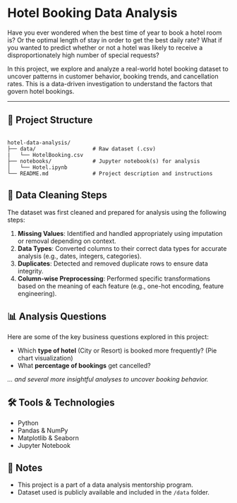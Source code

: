 

#  Hotel Booking Data Analysis

Have you ever wondered when the best time of year to book a hotel room is? Or the optimal length of stay in order to get the best daily rate? What if you wanted to predict whether or not a hotel was likely to receive a disproportionately high number of special requests?

In this project, we explore and analyze a real-world hotel booking dataset to uncover patterns in customer behavior, booking trends, and cancellation rates. This is a data-driven investigation to understand the factors that govern hotel bookings.

---

## 📁 Project Structure

```

hotel-data-analysis/
├── data/                  # Raw dataset (.csv)
|   └── HotelBooking.csv          
├── notebooks/             # Jupyter notebook(s) for analysis
│   └── Hotel.ipynb
└── README.md              # Project description and instructions

````



## 🧹 Data Cleaning Steps

The dataset was first cleaned and prepared for analysis using the following steps:

1. **Missing Values**: Identified and handled appropriately using imputation or removal depending on context.
2. **Data Types**: Converted columns to their correct data types for accurate analysis (e.g., dates, integers, categories).
3. **Duplicates**: Detected and removed duplicate rows to ensure data integrity.
4. **Column-wise Preprocessing**: Performed specific transformations based on the meaning of each feature (e.g., one-hot encoding, feature engineering).



## 📊 Analysis Questions

Here are some of the key business questions explored in this project:

- Which **type of hotel** (City or Resort) is booked more frequently? (Pie chart visualization)
- What **percentage of bookings** get cancelled?

*... and several more insightful analyses to uncover booking behavior.*



## 🛠 Tools & Technologies

- Python 
- Pandas & NumPy
- Matplotlib & Seaborn
- Jupyter Notebook




## 📌 Notes

* This project is a part of a data analysis mentorship program.
* Dataset used is publicly available and included in the `/data` folder.



